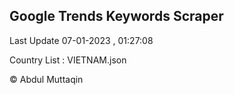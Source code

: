 

## Google Trends Keywords Scraper 
 
Last Update 07-01-2023 , 01:27:08

Country List :
VIETNAM.json



© Abdul Muttaqin 
